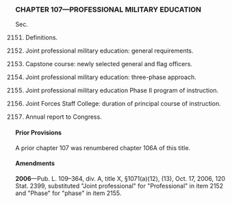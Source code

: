 ### **CHAPTER 107—PROFESSIONAL MILITARY EDUCATION** ###

Sec.

2151. Definitions.

2152. Joint professional military education: general requirements.

2153. Capstone course: newly selected general and flag officers.

2154. Joint professional military education: three-phase approach.

2155. Joint professional military education Phase II program of instruction.

2156. Joint Forces Staff College: duration of principal course of instruction.

2157. Annual report to Congress.

#### Prior Provisions ####

A prior chapter 107 was renumbered chapter 106A of this title.

#### Amendments ####

**2006**—Pub. L. 109–364, div. A, title X, §1071(a)(12), (13), Oct. 17, 2006, 120 Stat. 2399, substituted "Joint professional" for "Professional" in item 2152 and "Phase" for "phase" in item 2155.